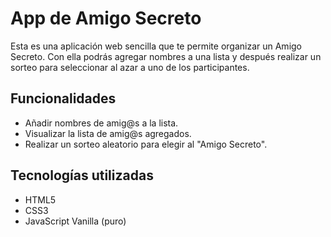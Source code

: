 # App de Amigo Secreto 

Esta es una aplicación web sencilla que te permite organizar un Amigo Secreto. Con ella podrás agregar nombres a una lista y después realizar un sorteo para seleccionar al azar a uno de los participantes.

## Funcionalidades

- Añadir nombres de amig@s a la lista.
- Visualizar la lista de amig@s agregados.
- Realizar un sorteo aleatorio para elegir al "Amigo Secreto".

## Tecnologías utilizadas

- HTML5
- CSS3
- JavaScript Vanilla (puro)
